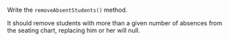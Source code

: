 Write the `removeAbsentStudents()` method.

It should remove students with more than a given number of absences from the seating chart, replacing him or her will <word data-key="null">null</word>.
